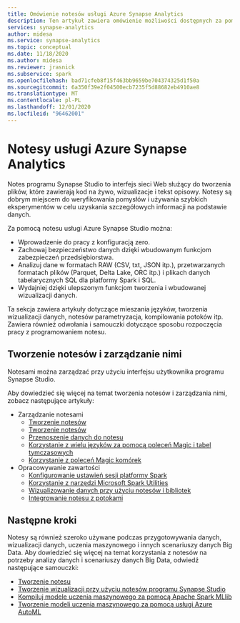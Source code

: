 ```yaml
---
title: Omówienie notesów usługi Azure Synapse Analytics
description: Ten artykuł zawiera omówienie możliwości dostępnych za pomocą notesów usługi Azure Synapse Analytics.
services: synapse-analytics
author: midesa
ms.service: synapse-analytics
ms.topic: conceptual
ms.date: 11/18/2020
ms.author: midesa
ms.reviewer: jrasnick
ms.subservice: spark
ms.openlocfilehash: bad71cfeb8f15f463bb9659be704374325d1f50a
ms.sourcegitcommit: 6a350f39e2f04500ecb7235f5d88682eb4910ae8
ms.translationtype: MT
ms.contentlocale: pl-PL
ms.lasthandoff: 12/01/2020
ms.locfileid: "96462001"
---
```

# <a name="azure-synapse-analytics-notebooks"></a>Notesy usługi Azure Synapse Analytics

Notes programu Synapse Studio to interfejs sieci Web służący do tworzenia plików, które zawierają kod na żywo, wizualizacje i tekst opisowy. Notesy są dobrym miejscem do weryfikowania pomysłów i używania szybkich eksperymentów w celu uzyskania szczegółowych informacji na podstawie danych. 

Za pomocą notesu usługi Azure Synapse Studio można:

* Wprowadzenie do pracy z konfiguracją zero.
* Zachowaj bezpieczeństwo danych dzięki wbudowanym funkcjom zabezpieczeń przedsiębiorstwa.
* Analizuj dane w formatach RAW (CSV, txt, JSON itp.), przetwarzanych formatach plików (Parquet, Delta Lake, ORC itp.) i plikach danych tabelarycznych SQL dla platformy Spark i SQL.
* Wydajniej dzięki ulepszonym funkcjom tworzenia i wbudowanej wizualizacji danych.

Ta sekcja zawiera artykuły dotyczące mieszania języków, tworzenia wizualizacji danych, notesów parametryzacja, kompilowania potoków itp. Zawiera również odwołania i samouczki dotyczące sposobu rozpoczęcia pracy z programowaniem notesu.

## <a name="create-manage-and-use-notebooks"></a>Tworzenie notesów i zarządzanie nimi
Notesami można zarządzać przy użyciu interfejsu użytkownika programu Synapse Studio. 

Aby dowiedzieć się więcej na temat tworzenia notesów i zarządzania nimi, zobacz następujące artykuły:
  - Zarządzanie notesami
    - [Tworzenie notesów](./spark/../apache-spark-development-using-notebooks.md#create-a-notebook)
    - [Tworzenie notesów](./spark/../apache-spark-development-using-notebooks.md#develop-notebooks)
    - [Przenoszenie danych do notesu](./spark/../apache-spark-development-using-notebooks.md#bring-data-to-a-notebook)
    - [Korzystanie z wielu języków za pomocą poleceń Magic i tabel tymczasowych](./spark/../apache-spark-development-using-notebooks.md#integrate-a-notebook)
    - [Korzystanie z poleceń Magic komórek](./spark/../apache-spark-development-using-notebooks.md#magic-commands)
  - Opracowywanie zawartości
    - [Konfigurowanie ustawień sesji platformy Spark](./spark/../apache-spark-development-using-notebooks.md#spark-session-config)
    - [Korzystanie z narzędzi Microsoft Spark Utilities](./spark/../microsoft-spark-utilities.md)
    - [Wizualizowanie danych przy użyciu notesów i bibliotek](./spark/../apache-spark-data-visualization.md)
    - [Integrowanie notesu z potokami](./spark/../apache-spark-development-using-notebooks.md#integrate-a-notebook)


## <a name="next-steps"></a>Następne kroki
Notesy są również szeroko używane podczas przygotowywania danych, wizualizacji danych, uczenia maszynowego i innych scenariuszy danych Big Data. Aby dowiedzieć się więcej na temat korzystania z notesów na potrzeby analizy danych i scenariuszy danych Big Data, odwiedź następujące samouczki:
  - [Tworzenie notesu](./spark/../../quickstart-apache-spark-notebook.md)
  - [Tworzenie wizualizacji przy użyciu notesów programu Synapse Studio](./spark/../apache-spark-data-visualization-tutorial.md)
  - [Kompiluj modele uczenia maszynowego za pomocą Apache Spark MLlib](./spark/../apache-spark-machine-learning-mllib-notebook.md)
  - [Tworzenie modeli uczenia maszynowego za pomocą usługi Azure AutoML](./spark/../apache-spark-azure-machine-learning-tutorial.md)